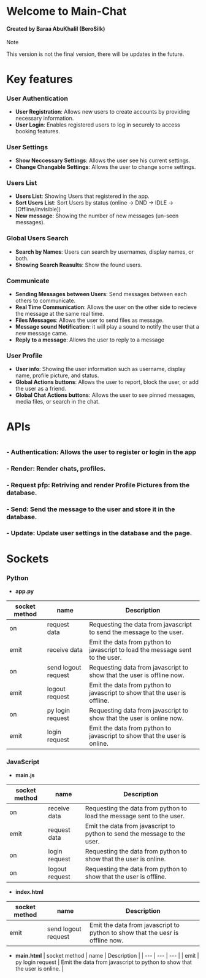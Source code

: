 <h1>Welcome to Main-Chat</h1>
<h4>Created by Baraa AbuKhalil (BeroSilk)</h4>

>[!NOTE]
>This version is not the final version, there will be updates in the future.

<h1>Key features</h1>
<h3>User Authentication</h3>

- **User Registration**: Allows new users to create accounts by providing necessary information.
- **User Login**: Enables registered users to log in securely to access booking features.

<h3>User Settings</h3>

- **Show Neccessary Settings**: Allows the user see his current settings.
- **Change Changable Settings**: Allows the user to change some settings.

<h3>Users List</h3>

- **Users List**: Showing Users that registered in the app.
- **Sort Users List**: Sort Users by status (online -> DND -> IDLE -> [Offline/Invisible])
- **New message**: Showing the number of new messages (un-seen messages).

<h3>Global Users Search</h3>

- **Search by Names**: Users can search by usernames, display names, or both.
- **Showing Search Reasults**: Show the found users.

<h3>Communicate</h3>

- **Sending Messages between Users**: Send messages between each others to communicate.
- **Real Time Communication**: Allows the user on the other side to recieve the message at the same real time.
- **Files Messages**: Allows the user to send files as message.
- **Message sound Notification**: it will play a sound to notify the user that a new message came.
- **Reply to a message**: Allows the user to reply to a message

<h3>User Profile</h3>

- **User info**: Showing the user information such as username, display name, profile picture, and status.
- **Global Actions buttons**: Allows the user to report, block the user, or add the user as a friend.
- **Global Chat Actions buttons**: Allows the user to see pinned messages, media files, or search in the chat.

<h1>APIs<h1>

### - **Authentication**: Allows the user to register or login in the app
### - **Render**: Render chats, profiles.
### - **Request pfp**: Retriving and render Profile Pictures from the database.
### - **Send**: Send the message to the user and store it in the database.
### - **Update**: Update user settings in the database and the page.

<h1>Sockets</h1>
<h3>Python</h3>

- **app.py**

| socket method | name | Description |
| --- | --- | --- |
| on | request data | Requesting the data from javascript to send the message to the user. |
| emit | receive data | Emit the data from python to javascript to load the message sent to the user. |
| on | send logout request | Requesting data from javascript to show that the user is offline now. | 
| emit | logout request | Emit the data from python to javascript to show that the user is offline. |
| on | py login request | Requesting data from javascript to show that the user is online now. |
| emit | login request | Emit the data from python to javascript to show that the user is online. |

<h3>JavaScript</h3>

- **main.js**

| socket method | name | Description |
| --- | --- | --- |
| on | receive data | Requesting the data from python to load the message sent to the user. |
| emit | request data | Emit the data from javascript to python to send the message to the user. |
| on | login request | Requesting the data from python to show that the user is online. |
| on | logout request | Requesting the data from python to show that the user is offline. |

- **index.html**

| socket method | name | Description |
| --- | --- | --- |
| emit | send logout request | Emit the data from javascript to python to show that the uesr is offline now. |

- **main.html**
| socket method | name | Description |
| --- | --- | --- |
| emit | py login request | Emit the data from javascript to python to show that the user is online. |